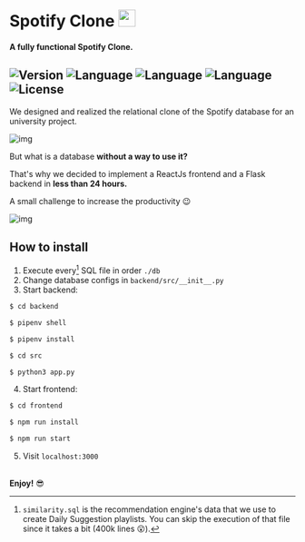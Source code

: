 # Spotify Clone <img src="https://cdn.iconscout.com/icon/free/png-256/spotify-11-432546.png" height="30em"> 
#### A fully functional Spotify Clone.

![Version](https://img.shields.io/badge/Version-0.1.0-brightgreen)
![Language](https://img.shields.io/badge/Language-python-blue)
![Language](https://img.shields.io/badge/Language-javascript-yellow)
![Language](https://img.shields.io/badge/Language-SQL-purple)
![License](https://img.shields.io/badge/License-MIT-red)
---
We designed and realized the relational clone of the Spotify database for an university project. 

![img](./readme_examples/demo.gif)


But what is a database **without a way to use it?**

That's why we decided to implement a ReactJs frontend and a Flask backend in **less than 24 hours.**

A small challenge to increase the productivity 😉

![img](./readme_examples/demo2.gif)


## How to install

1. Execute every[^1] SQL file in order `./db`
2. Change database configs in `backend/src/__init__.py`
3. Start backend:
   
```bash
$ cd backend

$ pipenv shell

$ pipenv install

$ cd src

$ python3 app.py
```

4. Start frontend:
   
```bash
$ cd frontend

$ npm run install

$ npm run start
```
5. Visit `localhost:3000`

\
**Enjoy!** 😎

[^1]: `similarity.sql` is the recommendation engine's data that we use to create Daily Suggestion playlists. You can skip the execution of that file since it takes a bit (400k lines 😮).

